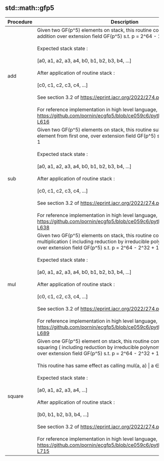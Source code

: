 
## std::math::gfp5
| Procedure | Description |
| ----------- | ------------- |
| add |  Given two GF(p^5) elements on stack, this routine computes modular<br /> addition over extension field GF(p^5) s.t. p = 2^64 - 2^32 + 1<br /><br /> Expected stack state :<br /><br /> [a0, a1, a2, a3, a4, b0, b1, b2, b3, b4, ...]<br /><br /> After application of routine stack :<br /><br /> [c0, c1, c2, c3, c4, ...]<br /><br /> See section 3.2 of https://eprint.iacr.org/2022/274.pdf<br /><br /> For reference implementation in high level language, see <br /> https://github.com/pornin/ecgfp5/blob/ce059c6/python/ecGFp5.py#L607-L616 |
| sub |  Given two GF(p^5) elements on stack, this routine subtracts second<br /> element from first one, over extension field GF(p^5) s.t. p = 2^64 - 2^32 + 1<br /><br /> Expected stack state :<br /><br /> [a0, a1, a2, a3, a4, b0, b1, b2, b3, b4, ...]<br /><br /> After application of routine stack :<br /><br /> [c0, c1, c2, c3, c4, ...]<br /><br /> See section 3.2 of https://eprint.iacr.org/2022/274.pdf<br /><br /> For reference implementation in high level language, see <br /> https://github.com/pornin/ecgfp5/blob/ce059c6/python/ecGFp5.py#L629-L638 |
| mul |  Given two GF(p^5) elements on stack, this routine computes modular<br /> multiplication ( including reduction by irreducible polynomial ) <br /> over extension field GF(p^5) s.t. p = 2^64 - 2^32 + 1<br /><br /> Expected stack state :<br /><br /> [a0, a1, a2, a3, a4, b0, b1, b2, b3, b4, ...]<br /><br /> After application of routine stack :<br /><br /> [c0, c1, c2, c3, c4, ...]<br /><br /> See section 3.2 of https://eprint.iacr.org/2022/274.pdf<br /><br /> For reference implementation in high level language, see <br /> https://github.com/pornin/ecgfp5/blob/ce059c6/python/ecGFp5.py#L676-L689 |
| square |  Given one GF(p^5) element on stack, this routine computes modular<br /> squaring ( including reduction by irreducible polynomial ) <br /> over extension field GF(p^5) s.t. p = 2^64 - 2^32 + 1<br /><br /> This routine has same effect as calling mul(a, a) \| a ∈ GF(p^5)<br /><br /> Expected stack state :<br /><br /> [a0, a1, a2, a3, a4, ...]<br /><br /> After application of routine stack :<br /><br /> [b0, b1, b2, b3, b4, ...]<br /><br /> See section 3.2 of https://eprint.iacr.org/2022/274.pdf<br /><br /> For reference implementation in high level language, see <br /> https://github.com/pornin/ecgfp5/blob/ce059c6/python/ecGFp5.py#L709-L715 |
